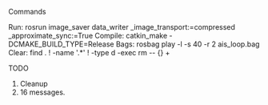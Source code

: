 Commands

Run: rosrun image_saver data_writer  _image_transport:=compressed _approximate_sync:=True
Compile: catkin_make -DCMAKE_BUILD_TYPE=Release
Bags: rosbag play  -l -s 40 -r 2 ais_loop.bag
Clear:   find . ! -name '.*' ! -type d -exec rm -- {} +


TODO

1. Cleanup
2. 16 messages.


